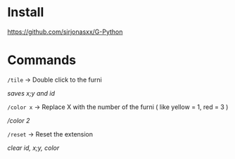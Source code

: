 # Install

https://github.com/sirjonasxx/G-Python

# Commands

`/tile` -> Double click to the furni

*saves x;y and id*

`/color x` -> Replace X with the number of the furni ( like yellow = 1, red = 3 )

*/color 2*

`/reset` -> Reset the extension

*clear id, x;y, color*
